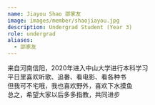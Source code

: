 ```yaml
---
name: Jiayou Shao 邵家友
image: images/member/shaojiayou.jpg
description: Undergrad Student (Year 3)
role: undergrad
aliases:
  - 邵家友
---
```


<centre>
来自河南信阳，2020年进入中山大学进行本科学习<br>
平日里喜欢听歌、追番、看电影、看各种书<br>
但我可不宅哦，我也喜欢野外，喜欢下水摸鱼<br>
总之，希望大家以后多多指教，共同进步
</centre>
